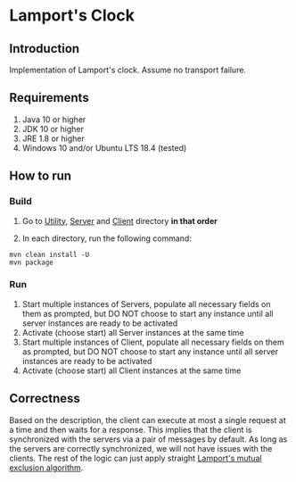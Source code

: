 # Lamport's Clock

## Introduction

Implementation of Lamport's clock. Assume no transport failure.

## Requirements

1. Java 10 or higher
2. JDK 10 or higher
3. JRE 1.8 or higher
4. Windows 10 and/or Ubuntu LTS 18.4 (tested)

## How to run

### Build

1. Go to [Utility](./Utility), [Server](./Server) and [Client](./Client) directory **in that order**

2. In each directory, run the following command:
```
mvn clean install -U
mvn package
```

### Run

1. Start multiple instances of Servers, populate all necessary fields on them as prompted, but DO NOT choose to start any instance until all server instances are ready to be activated
2. Activate (choose start) all Server instances at the same time
3. Start multiple instances of Client, populate all necessary fields on them as prompted, but DO NOT choose to start any instance until all server instances are ready to be activated
2. Activate (choose start) all Client instances at the same time

## Correctness

Based on the description, the client can execute at most a single request at a time and then waits for a response. This implies that the client is synchronized with the servers via a pair of messages by default. As long as the servers are correctly synchronized, we will not have issues with the clients.
The rest of the logic can just apply straight [Lamport's mutual exclusion algorithm](https://lamport.azurewebsites.net/pubs/time-clocks.pdf). 